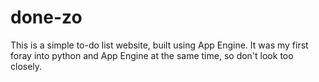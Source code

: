 # done-zo

This is a simple to-do list website, built using App Engine. It was my first foray into python and App Engine at the same time, so don't look too closely.
